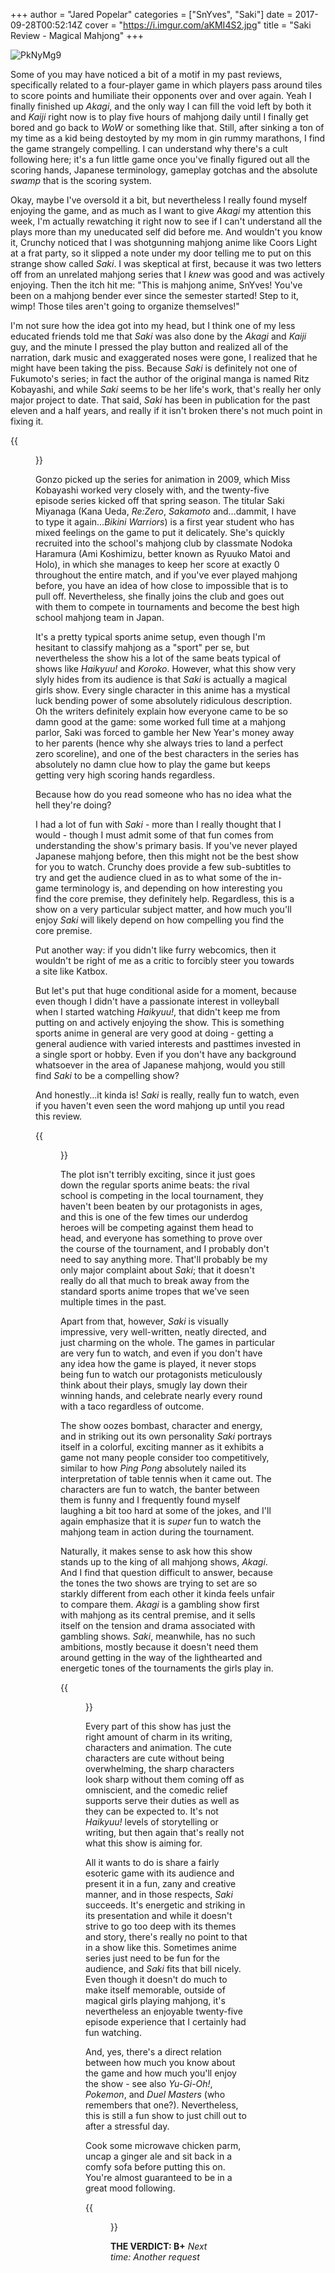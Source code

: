 +++
author = "Jared Popelar"
categories = ["SnYves", "Saki"]
date = 2017-09-28T00:52:14Z
cover = "https://i.imgur.com/aKMI4S2.jpg"
title = "Saki Review - Magical Mahjong"
+++


![PkNyMg9](https://i.imgur.com/PkNyMg9.jpg)

Some of you may have noticed a bit of a motif in my past reviews, specifically related to a four-player game in which players pass around tiles to score points and humiliate their opponents over and over again. Yeah I finally finished up *Akagi*, and the only way I can fill the void left by both it and *Kaiji* right now is to play five hours of mahjong daily until I finally get bored and go back to *WoW* or something like that. Still, after sinking a ton of my time as a kid being destoyted by my mom in gin rummy marathons, I find the game strangely compelling. I can understand why there's a cult following here; it's a fun little game once you've finally figured out all the scoring hands, Japanese terminology, gameplay gotchas and the absolute *swamp* that is the scoring system.

Okay, maybe I've oversold it a bit, but nevertheless I really found myself enjoying the game, and as much as I want to give *Akagi* my attention this week, I'm actually rewatching it right now to see if I can't understand all the plays more than my uneducated self did before me. And wouldn't you know it, Crunchy noticed that I was shotgunning mahjong anime like Coors Light at a frat party, so it slipped a note under my door telling me to put on this strange show called *Saki*. I was skeptical at first, because it was two letters off from an unrelated mahjong series that I *knew* was good and was actively enjoying. Then the itch hit me: "This is mahjong anime, SnYves! You've been on a mahjong bender ever since the semester started! Step to it, wimp! Those tiles aren't going to organize themselves!"

I'm not sure how the idea got into my head, but I think one of my less educated friends told me that *Saki* was also done by the *Akagi* and *Kaiji* guy, and the minute I pressed the play button and realized all of the narration, dark music and exaggerated noses were gone, I realized that he might have been taking the piss. Because *Saki* is definitely not one of Fukumoto's series; in fact the author of the original manga is named Ritz Kobayashi, and while *Saki* seems to be her life's work, that's really her only major project to date. That said, *Saki* has been in publication for the past eleven and a half years, and really if it isn't broken there's not much point in fixing it. 

{{<figure src="https://i.imgur.com/eRcTO8L.jpg" caption="I think they might be the bad guys. Just an inkling.">}}
<br>

Gonzo picked up the series for animation in 2009, which Miss Kobayashi worked very closely with, and the twenty-five episode series kicked off that spring season. The titular Saki Miyanaga (Kana Ueda, *Re:Zero*, *Sakamoto* and...dammit, I have to type it again...*Bikini Warriors*) is a first year student who has mixed feelings on the game to put it delicately. She's quickly recruited into the school's mahjong club by classmate Nodoka Haramura (Ami Koshimizu, better known as Ryuuko Matoi and Holo), in which she manages to keep her score at exactly 0 throughout the entire match, and if you've ever played mahjong before, you have an idea of how close to impossible that is to pull off. Nevertheless, she finally joins the club and goes out with them to compete in tournaments and become the best high school mahjong team in Japan.

It's a pretty typical sports anime setup, even though I'm hesitant to classify mahjong as a "sport" per se, but nevertheless the show his a lot of the same beats typical of shows like *Haikyuu!* and *Koroko*. However, what this show very slyly hides from its audience is that *Saki* is actually a magical girls show. Every single character in this anime has a mystical luck bending power of some absolutely ridiculous description. Oh the writers definitely explain how everyone came to be so damn good at the game: some worked full time at a mahjong parlor, Saki was forced to gamble her New Year's money away to her parents (hence why she always tries to land a perfect zero scoreline), and one of the best characters in the series has absolutely no damn clue how to play the game but keeps getting very high scoring hands regardless.

Because how do you read someone who has no idea what the hell they're doing?

I had a lot of fun with *Saki* - more than I really thought that I would - though I must admit some of that fun comes from understanding the show's primary basis. If you've never played Japanese mahjong before, then this might not be the best show for you to watch. Crunchy does provide a few sub-subtitles to try and get the audience clued in as to what some of the in-game terminology is, and depending on how interesting you find the core premise, they definitely help. Regardless, this is a show on a very particular subject matter, and how much you'll enjoy *Saki* will likely depend on how compelling you find the core premise. 

Put another way: if you didn't like furry webcomics, then it wouldn't be right of me as a critic to forcibly steer you towards a site like Katbox.

But let's put that huge conditional aside for a moment, because even though I didn't have a passionate interest in volleyball when I started watching *Haikyuu!*, that didn't keep me from putting on and actively enjoying the show. This is something sports anime in general are very good at doing - getting a general audience with varied interests and pasttimes invested in a single sport or hobby. Even if you don't have any background whatsoever in the area of Japanese mahjong, would you still find *Saki* to be a compelling show?

And honestly...it kinda is! *Saki* is really, really fun to watch, even if you haven't even seen the word mahjong up until you read this review.

{{<figure src="https://i.imgur.com/hysiU2v.jpg" caption="All of the dramatic angles! ALL OF THEM!!!">}}
<br>

The plot isn't terribly exciting, since it just goes down the regular sports anime beats: the rival school is competing in the local tournament, they haven't been beaten by our protagonists in ages, and this is one of the few times our underdog heroes will be competing against them head to head, and everyone has something to prove over the course of the tournament, and I probably don't need to say anything more. That'll probably be my only major complaint about *Saki*; that it doesn't really do all that much to break away from the standard sports anime tropes that we've seen multiple times in the past. 

Apart from that, however, *Saki* is visually impressive, very well-written, neatly directed, and just charming on the whole. The games in particular are very fun to watch, and even if you don't have any idea how the game is played, it never stops being fun to watch our protagonists meticulously think about their plays, smugly lay down their winning hands, and celebrate nearly every round with a taco regardless of outcome.

The show oozes bombast, character and energy, and in striking out its own personality *Saki* portrays itself in a colorful, exciting manner as it exhibits a game not many people consider too competitively, similar to how *Ping Pong* absolutely nailed its interpretation of table tennis when it came out. The characters are fun to watch, the banter between them is funny and I frequently found myself laughing a bit too hard at some of the jokes, and I'll again emphasize that it is *super* fun to watch the mahjong team in action during the tournament. 

Naturally, it makes sense to ask how this show stands up to the king of all mahjong shows, *Akagi*. And I find that question difficult to answer, because the tones the two shows are trying to set are so starkly different from each other it kinda feels unfair to compare them. *Akagi* is a gambling show first with mahjong as its central premise, and it sells itself on the tension and drama associated with gambling shows. *Saki*, meanwhile, has no such ambitions, mostly because it doesn't need them around getting in the way of the lighthearted and energetic tones of the tournaments the girls play in. 

{{<figure src="https://i.imgur.com/SqLJ28R.jpg" caption="I won the hand! I control the universe!!!">}}
<br>

Every part of this show has just the right amount of charm in its writing, characters and animation. The cute characters are cute without being overwhelming, the sharp characters look sharp without them coming off as omniscient, and the comedic relief supports serve their duties as well as they can be expected to. It's not *Haikyuu!* levels of storytelling or writing, but then again that's really not what this show is aiming for.

All it wants to do is share a fairly esoteric game with its audience and present it in a fun, zany and creative manner, and in those respects, *Saki* succeeds. It's energetic and striking in its presentation and while it doesn't strive to go too deep with its themes and story, there's really no point to that in a show like this. Sometimes anime series just need to be fun for the audience, and *Saki* fits that bill nicely. Even though it doesn't do much to make itself memorable, outside of magical girls playing mahjong, it's nevertheless an enjoyable twenty-five episode experience that I certainly had fun watching.

And, yes, there's a direct relation between how much you know about the game and how much you'll enjoy the show - see also *Yu-Gi-Oh!*, *Pokemon*, and *Duel Masters* (who remembers that one?). Nevertheless, this is still a fun show to just chill out to after a stressful day.

Cook some microwave chicken parm, uncap a ginger ale and sit back in a comfy sofa before putting this on. You're almost guaranteed to be in a great mood following.

{{<figure src="https://i.imgur.com/hTNuxwD.jpg" caption="This is like me saying that I'll become the meatball sandwich.">}}
<br>

**THE VERDICT: B+**
*Next time: Another request*

